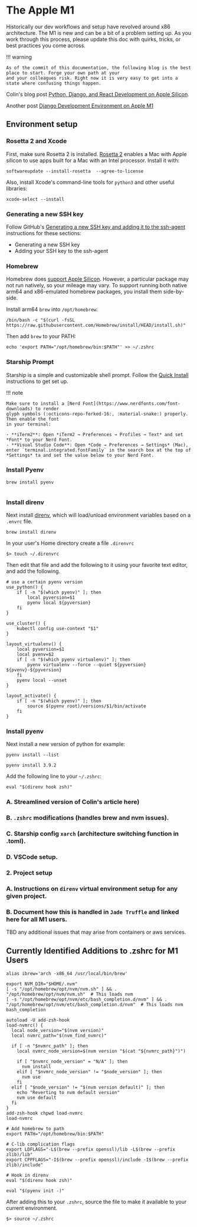 # The Apple M1

Historically our dev workflows and setup have revolved around x86 architecture. The M1 is 
new and can be a bit of a problem setting up. As you work through this process, please update
this doc with quirks, tricks, or best practices you come across.

!!! warning

    As of the commit of this documentation, the following blog is the best place to start. Forge your own path at your
    and your colleagues risk. Right now it is very easy to get into a state where confusing things happen.

Colin's blog post [Python, Django, and React Development on Apple Silicon](https://www.caktusgroup.com/blog/2021/04/02/python-django-react-development-apple-silicon/ "Python Django React Apple Silicon").

Another post [Django Development Environment on Apple M1](https://www.djangocookbook.com/recipes/django-development-environment-on-apple-m1/)

## Environment setup


### Rosetta 2 and Xcode

First, make sure Rosetta 2 is installed. [Rosetta 2](https://support.apple.com/en-us/HT211861) enables a Mac with Apple silicon to use apps built for a Mac with an Intel processor. Install it with:

```shell
softwareupdate --install-rosetta  --agree-to-license
```

Also, install Xcode's command-line tools for `python3` and other useful libraries:

```shell
xcode-select --install
```


### Generating a new SSH key

Follow GitHub's [Generating a new SSH key and adding it to the ssh-agent](https://docs.github.com/en/authentication/connecting-to-github-with-ssh/generating-a-new-ssh-key-and-adding-it-to-the-ssh-agent) instructions for these sections:

  * Generating a new SSH key
  * Adding your SSH key to the ssh-agent


### Homebrew

Homebrew does [support Apple Silicon](https://brew.sh/2020/12/01/homebrew-2.6.0/). However, a particular package may not run natively, so your mileage may vary. To support running both native arm64 and x86-emulated homebrew packages, you install them side-by-side.

Install arm64 ``brew`` into ``/opt/homebrew``:

```shell
/bin/bash -c "$(curl -fsSL https://raw.githubusercontent.com/Homebrew/install/HEAD/install.sh)"
```

Then add `brew` to your PATH:

```shell
echo 'export PATH="/opt/homebrew/bin:$PATH"' >> ~/.zshrc
```


### Starship Prompt

Starship is a simple and customizable shell prompt. Follow the [Quick Install](https://starship.rs/#quick-install) instructions to get set up.


!!! note
    
    Make sure to install a [Nerd Font](https://www.nerdfonts.com/font-downloads) to render 
    glyph symbols (:octicons-repo-forked-16:, :material-snake:) properly. Then enable the font
    in your terminal:

    - **iTerm2**: Open *iTerm2 → Preferences → Profiles → Text* and set *Font* to your Nerd Font.
    - **Visual Studio Code**: Open *Code → Preferences → Settings* (Mac), enter `terminal.integrated.fontFamily` in the search box at the top of *Settings* ta and set the value below to your Nerd Font.


### Install Pyenv

```
brew install pyenv


```

### Install direnv

Next install [direnv](https://direnv.net/), which will load/unload environment variables based on a `.envrc` file.

```shell
brew install direnv
```

In your user's Home directory create a file `.direnvrc`

```shell
$> touch ~/.direnvrc
```

Then edit that file and add the following to it using your favorite text editor, and add
the following.

```shell
# use a certain pyenv version
use_python() {
    if [ -n "$(which pyenv)" ]; then
        local pyversion=$1
        pyenv local ${pyversion}
    fi
}

use_cluster() {
    kubectl config use-context "$1"
}

layout_virtualenv() {
    local pyversion=$1
    local pvenv=$2
    if [ -n "$(which pyenv virtualenv)" ]; then
        pyenv virtualenv --force --quiet ${pyversion} ${pvenv}-${pyversion}
    fi
    pyenv local --unset
}

layout_activate() {
    if [ -n "$(which pyenv)" ]; then
        source $(pyenv root)/versions/$1/bin/activate
    fi
}

```

### Install pyenv

Next install a new version of python for example:

```shell
pyenv install --list
```

```shell
pyenv install 3.9.2
```

Add the following line to your `~/.zshrc`:

```shell
eval "$(direnv hook zsh)"
```

   ### A. Streamlined version of Colin's article here)
   ### B. `.zshrc` modifications (handles brew and nvm issues).
   ### C. Starship config `xarch` (architecture switching function in .toml).
   ### D. VSCode setup.

### 2. Project setup
   ### A. Instructions on `direnv` virtual environment setup for any given project.
   ### B. Document how this is handled in `Jade Truffle` and linked here for all M1 users.
   
   TBD any additional issues that may arise from containers or aws services.


## Currently Identified Additions to .zshrc for M1 Users


```shell
alias ibrew='arch -x86_64 /usr/local/bin/brew'

export NVM_DIR="$HOME/.nvm"
[ -s "/opt/homebrew/opt/nvm/nvm.sh" ] && . "/opt/homebrew/opt/nvm/nvm.sh"  # This loads nvm
[ -s "/opt/homebrew/opt/nvm/etc/bash_completion.d/nvm" ] && . "/opt/homebrew/opt/nvm/etc/bash_completion.d/nvm"  # This loads nvm bash_completion

autoload -U add-zsh-hook
load-nvmrc() {
  local node_version="$(nvm version)"
  local nvmrc_path="$(nvm_find_nvmrc)"

  if [ -n "$nvmrc_path" ]; then
    local nvmrc_node_version=$(nvm version "$(cat "${nvmrc_path}")")

    if [ "$nvmrc_node_version" = "N/A" ]; then
      nvm install
    elif [ "$nvmrc_node_version" != "$node_version" ]; then
      nvm use
    fi
  elif [ "$node_version" != "$(nvm version default)" ]; then
    echo "Reverting to nvm default version"
    nvm use default
  fi
}
add-zsh-hook chpwd load-nvmrc
load-nvmrc

# Add homebrew to path
export PATH="/opt/homebrew/bin:$PATH"

# C-lib complication flags
export LDFLAGS="-L$(brew --prefix openssl)/lib -L$(brew --prefix zlib)/lib"
export CPPFLAGS="-I$(brew --prefix openssl)/include -I$(brew --prefix zlib)/include"

# Hook in direnv
eval "$(direnv hook zsh)"

eval "$(pyenv init -)"
```

After adding this to your `.zshrc`, source the file to make it available to your current 
environment.

```shell
$> source ~/.zshrc
```